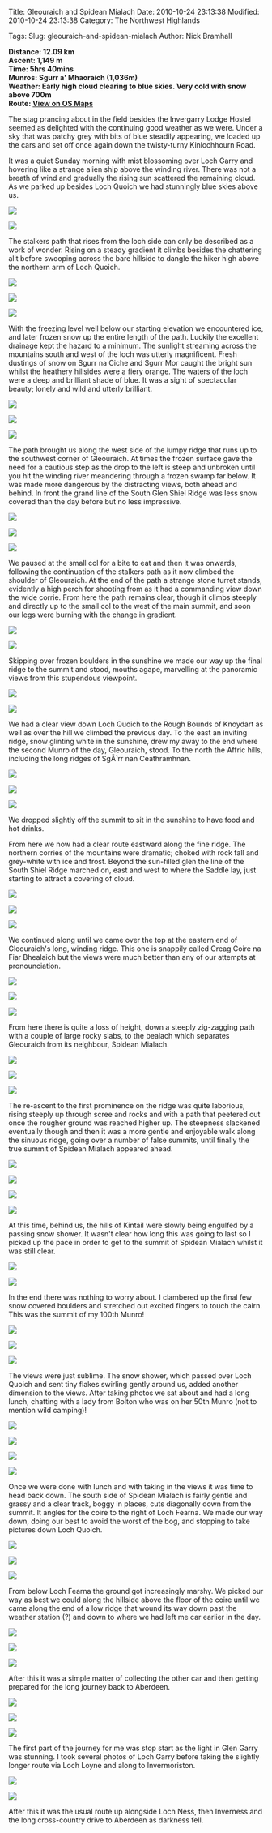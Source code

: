Title: Gleouraich and Spidean Mialach
Date: 2010-10-24 23:13:38
Modified: 2010-10-24 23:13:38
Category: The Northwest Highlands

Tags: 
Slug: gleouraich-and-spidean-mialach
Author: Nick Bramhall

**Distance: 12.09 km  
Ascent: 1,149 m  
Time: 5hrs 40mins  
Munros: Sgurr a' Mhaoraich (1,036m)  
Weather: Early high cloud clearing to blue skies. Very cold with snow above 700m  
Route: [View on OS Maps](https://www.invertedworld.co.uk/hillwalking/hillwalk/337)**



The stag prancing about in the field besides the Invergarry Lodge Hostel seemed as delighted with the continuing good weather as we were. Under a sky that was patchy grey with bits of blue steadily appearing, we loaded up the cars and set off once again down the twisty-turny Kinlochhourn Road. 

<!--more-->

It was a quiet Sunday morning with mist blossoming over Loch Garry and hovering like a strange alien ship above the winding river. There was not a breath of wind and gradually the rising sun scattered the remaining cloud. As we parked up besides Loch Quoich we had stunningly blue skies above us.



[![](http://farm2.static.flickr.com/1169/5132269259_212c0b9892_b.jpg)](http://www.flickr.com/photos/53725815@N00/5132269259)



[![](http://farm5.static.flickr.com/4062/5132875460_279898b043_b.jpg)](http://www.flickr.com/photos/53725815@N00/5132875460)



The stalkers path that rises from the loch side can only be described as a work of wonder. Rising on a steady gradient it climbs besides the chattering allt before swooping across the bare hillside to dangle the hiker high above the northern arm of Loch Quoich. 



[![](http://farm2.static.flickr.com/1087/5132281163_0dc54edf84_b.jpg)](http://www.flickr.com/photos/53725815@N00/5132281163)



[![](http://farm2.static.flickr.com/1169/5132943772_c16087a4d2_b.jpg)](http://www.flickr.com/photos/53725815@N00/5132943772)



[![](http://farm5.static.flickr.com/4050/5132965062_bbf5661c8d_b.jpg)](http://www.flickr.com/photos/53725815@N00/5132965062)



With the freezing level well below our starting elevation we encountered ice, and later frozen snow up the entire length of the path. Luckily the excellent drainage kept the hazard to a minimum. The sunlight streaming across the mountains south and west of the loch was utterly magnificent. Fresh dustings of snow on Sgurr na Ciche and Sgurr Mor caught the bright sun whilst the heathery hillsides were a fiery orange. The waters of the loch were a deep and brilliant shade of blue. It was a sight of spectacular beauty; lonely and wild and utterly brilliant.



[![](http://static.flickr.com/1229/5112051071_6160716ce1_b.jpg)](http://www.flickr.com/photos/53725815@N00/5112051071)



[![](http://farm2.static.flickr.com/1164/5132356067_ee752d409b_b.jpg)](http://www.flickr.com/photos/53725815@N00/5132356067)



[![](http://farm5.static.flickr.com/4106/5132994296_2ff81c4ab2_b.jpg)](http://www.flickr.com/photos/53725815@N00/5132994296)



The path brought us along the west side of the lumpy ridge that runs up to the southwest corner of Gleouraich. At times the frozen surface gave the need for a cautious step as the drop to the left is steep and unbroken until you hit the winding river meandering through a frozen swamp far below. It was made more dangerous by the distracting views, both ahead and behind. In front the grand line of the South Glen Shiel Ridge was less snow covered than the day before but no less impressive.



[![](http://static.flickr.com/1192/5133071434_6fd984a872_b.jpg)](http://www.flickr.com/photos/53725815@N00/5133071434)



[![](http://static.flickr.com/4050/5133076666_ba175e8321_b.jpg)](http://www.flickr.com/photos/53725815@N00/5133076666)



[![](http://farm2.static.flickr.com/1124/5133081386_2245568d07_b.jpg)](http://www.flickr.com/photos/53725815@N00/5133081386)



We paused at the small col for a bite to eat and then it was onwards, following the continuation of the stalkers path as it now climbed the shoulder of Gleouraich. At the end of the path a strange stone turret stands, evidently a high perch for shooting from as it had a commanding view down the wide corrie. From here the path remains clear, though it climbs steeply and directly up to the small col to the west of the main summit, and soon our legs were burning with the change in gradient.



[![](http://farm2.static.flickr.com/1350/5133102466_d409aaf065_b.jpg)](http://www.flickr.com/photos/53725815@N00/5133102466)



[![](http://farm2.static.flickr.com/1429/5132507023_59d2a6ce7a_b.jpg)](http://www.flickr.com/photos/53725815@N00/5132507023)

 

Skipping over frozen boulders in the sunshine we made our way up the final ridge to the summit and stood, mouths agape, marvelling at the panoramic views from this stupendous viewpoint. 



[![](http://farm5.static.flickr.com/4031/5132528221_16a100417c_b.jpg)](http://www.flickr.com/photos/53725815@N00/5132528221)





[![](http://farm5.static.flickr.com/4083/5132545223_c090b35e4a_b.jpg)](http://www.flickr.com/photos/53725815@N00/5132545223)



We had a clear view down Loch Quoich to the Rough Bounds of Knoydart as well as over the hill we climbed the previous day. To the east an inviting ridge, snow glinting white in the sunshine, drew my away to the end where the second Munro of the day, Gleouraich, stood. To the north the Affric hills, including the long ridges of SgÃ¹rr nan Ceathramhnan.



[![](http://farm2.static.flickr.com/1093/5132694485_76e96a0430_b.jpg)](http://www.flickr.com/photos/53725815@N00/5132694485)



[![](http://farm2.static.flickr.com/1164/5132715693_e7207c1a7d_b.jpg)](http://www.flickr.com/photos/53725815@N00/5132715693)



[![](http://farm2.static.flickr.com/1378/5133311552_aebf5b67b6_b.jpg)](http://www.flickr.com/photos/53725815@N00/5133311552)

 

We dropped slightly off the summit to sit in the sunshine to have food and hot drinks.

 

From here we now had a clear route eastward along the fine ridge. The northern corries of the mountains were dramatic; choked with rock fall and grey-white with ice and frost. Beyond the sun-filled glen the line of the South Shiel Ridge marched on, east and west to where the Saddle lay, just starting to attract a covering of cloud.



[![](http://farm5.static.flickr.com/4017/5133347410_a44d71d416_b.jpg)](http://www.flickr.com/photos/53725815@N00/5133347410)



[![](http://farm2.static.flickr.com/1342/5133369774_e9811b5639_b.jpg)](http://www.flickr.com/photos/53725815@N00/5133369774)



[![](http://farm2.static.flickr.com/1421/5133393430_b0f0d1293a_b.jpg)](http://www.flickr.com/photos/53725815@N00/5133393430)



We continued along until we came over the top at the eastern end of Gleouraich's long, winding ridge. This one is snappily called Creag Coire na Fiar Bhealaich but the views were much better than any of our attempts at pronounciation.



[![](http://farm5.static.flickr.com/4090/5132739669_e5ece0e556_b.jpg)](http://www.flickr.com/photos/53725815@N00/5132739669)



[![](http://farm5.static.flickr.com/4064/5133410304_99bb2fa14e_b.jpg)](http://www.flickr.com/photos/53725815@N00/5133410304)



[![](http://farm2.static.flickr.com/1049/5133430540_140fb6835a_b.jpg)](http://www.flickr.com/photos/53725815@N00/5133430540)



From here there is quite a loss of height, down a steeply zig-zagging path with a couple of large rocky slabs, to the bealach which separates Gleouraich from its neighbour, Spidean Mialach.



[![](http://farm5.static.flickr.com/4004/5132834549_62c9b9bf96_b.jpg)](http://www.flickr.com/photos/53725815@N00/5132834549)



[![](http://farm5.static.flickr.com/4036/5133447912_eedce4851e_b.jpg)](http://www.flickr.com/photos/53725815@N00/5133447912)



[![](http://farm2.static.flickr.com/1264/5133456950_08a17fd7a0_b.jpg)](http://www.flickr.com/photos/53725815@N00/5133456950)



The re-ascent to the first prominence on the ridge was quite laborious, rising steeply up through scree and rocks and with a path that peetered out once the rougher ground was reached higher up. The steepness slackened eventually though and then it was a more gentle and enjoyable walk along the sinuous ridge, going over a number of false summits, until finally the true summit of Spidean Mialach appeared ahead. 



[![](http://farm5.static.flickr.com/4149/5132894073_9d33e49f19_b.jpg)](http://www.flickr.com/photos/53725815@N00/5132894073)



[![](http://farm2.static.flickr.com/1370/5133500982_08a22effe0_b.jpg)](http://www.flickr.com/photos/53725815@N00/5133500982)



[![](http://farm2.static.flickr.com/1438/5133505700_41b15906ba_b.jpg)](http://www.flickr.com/photos/53725815@N00/5133505700)



[![](http://farm5.static.flickr.com/4029/5132888115_1060145500_b.jpg)](http://www.flickr.com/photos/53725815@N00/5132888115)



At this time, behind us, the hills of Kintail were slowly being engulfed by a passing snow shower. It wasn't clear how long this was going to last so I picked up the pace in order to get to the summit of Spidean Mialach whilst it was still clear.



[![](http://farm2.static.flickr.com/1421/5133558822_984520375f_b.jpg)](http://www.flickr.com/photos/53725815@N00/5133558822)



[![](http://static.flickr.com/1060/5133599610_3c524afc29_b.jpg)](http://www.flickr.com/photos/53725815@N00/5133599610)



In the end there was nothing to worry about. I clambered up the final few snow covered boulders and stretched out excited fingers to touch the cairn. This was the summit of my 100th Munro!



[![](http://static.flickr.com/1112/5132990215_df15f4f88b_b.jpg)](http://www.flickr.com/photos/53725815@N00/5132990215)



[![](http://static.flickr.com/4107/5133613768_8b28af08bd_b.jpg)](http://www.flickr.com/photos/53725815@N00/5133613768)



[![](http://static.flickr.com/1116/5132977883_e92f74ddbf_b.jpg)](http://www.flickr.com/photos/53725815@N00/5132977883)



The views were just sublime. The snow shower, which passed over Loch Quoich and sent tiny flakes swirling gently around us, added another dimension to the views. After taking photos we sat about and had a long lunch, chatting with a lady from Bolton who was on her 50th Munro (not to mention wild camping)!



[![](http://farm2.static.flickr.com/1334/5133263261_954fce0151_b.jpg)](http://www.flickr.com/photos/53725815@N00/5133263261)



[![](http://farm5.static.flickr.com/4086/5133268693_604fd92b13_b.jpg)](http://www.flickr.com/photos/53725815@N00/5133268693)



[![](http://farm5.static.flickr.com/4024/5133919166_44d3a378de_b.jpg)](http://www.flickr.com/photos/53725815@N00/5133919166)



[![](http://farm2.static.flickr.com/1096/5133925828_1fdb1efd87_b.jpg)](http://www.flickr.com/photos/53725815@N00/5133925828)



Once we were done with lunch and with taking in the views it was time to head back down. The south side of Spidean Mialach is fairly gentle and grassy and a clear track, boggy in places, cuts diagonally down from the summit. It angles for the coire to the right of Loch Fearna. We made our way down, doing our best to avoid the worst of the bog, and stopping to take pictures down Loch Quoich.



[![](http://farm5.static.flickr.com/4040/5133939292_3fe9ecc8eb_b.jpg)](http://www.flickr.com/photos/53725815@N00/5133939292)



[![](http://farm5.static.flickr.com/4026/5133382805_3b367e727b_b.jpg)](http://www.flickr.com/photos/53725815@N00/5133382805)



[![](http://farm5.static.flickr.com/4003/5133990244_ced46f3074_b.jpg)](http://www.flickr.com/photos/53725815@N00/5133990244)



From below Loch Fearna the ground got increasingly marshy. We picked our way as best we could along the hillside above the floor of the coire until we came along the end of a low ridge that wound its way down past the weather station (?) and down to where we had left me car earlier in the day.



[![](http://farm5.static.flickr.com/4029/5133425161_85a0f086a3_b.jpg)](http://www.flickr.com/photos/53725815@N00/5133425161)



[![](http://farm5.static.flickr.com/4144/5134037210_8b6d0194bc_b.jpg)](http://www.flickr.com/photos/53725815@N00/5134037210)



[![](http://farm2.static.flickr.com/1431/5133461261_ffdef967d9_b.jpg)](http://www.flickr.com/photos/53725815@N00/5133461261)



After this it was a simple matter of collecting the other car and then getting prepared for the long journey back to Aberdeen.



[![](http://farm2.static.flickr.com/1052/5134077676_8d9145334b_b.jpg)](http://www.flickr.com/photos/53725815@N00/5134077676)



[![](http://farm5.static.flickr.com/4091/5133469393_a2e7f0a1c5_b.jpg)](http://www.flickr.com/photos/53725815@N00/5133469393)



[![](http://farm2.static.flickr.com/1343/5134082338_71072958a9_b.jpg)](http://www.flickr.com/photos/53725815@N00/5134082338)



The first part of the journey for me was stop start as the light in Glen Garry was stunning. I took several photos of Loch Garry before taking the slightly longer route via Loch Loyne and along to Invermoriston.



[![](http://farm2.static.flickr.com/1073/5134103390_303b4ddbc5_b.jpg)](http://www.flickr.com/photos/53725815@N00/5134103390)



[![](http://farm2.static.flickr.com/1257/5134115990_062f7d9b26_b.jpg)](http://www.flickr.com/photos/53725815@N00/5134115990)



After this it was the usual route up alongside Loch Ness, then Inverness and the long cross-country drive to Aberdeen as darkness fell.


